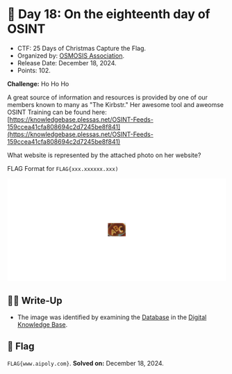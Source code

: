 # 📖 Day 18: On the eighteenth day of OSINT

- CTF: 25 Days of Christmas Capture the Flag.
- Organized by: [OSMOSIS Association](https://osmosisinstitute.org/).
- Release Date: December 18, 2024.
- Points: 102.

**Challenge:** Ho Ho Ho

A great source of information and resources is provided by one of our members known to many as "The Kirbstr." Her awesome tool and aweomse OSINT Training can be found here: [https://knowledgebase.plessas.net/OSINT-Feeds-159ccea41cfa808694c2d7245be8f841](https://knowledgebase.plessas.net/OSINT-Feeds-159ccea41cfa808694c2d7245be8f841)

What website is represented by the attached photo on her website?

FLAG Format for `FLAG{xxx.xxxxxx.xxx)`

<p align="center"><img src="mmm.png" width="800"></p>

## ✍🏻 Write-Up

- The image was identified by examining the [Database](https://knowledgebase.plessas.net/OSINT-Feeds-159ccea41cfa808694c2d7245be8f841) in the [Digital Knowledge Base](https://knowledgebase.plessas.net/Digital-Knowledge-Base-78d4cbf53357458785120698da59373f).

## 🏁 Flag

`FLAG{www.aipoly.com}`. **Solved on:** December 18, 2024.